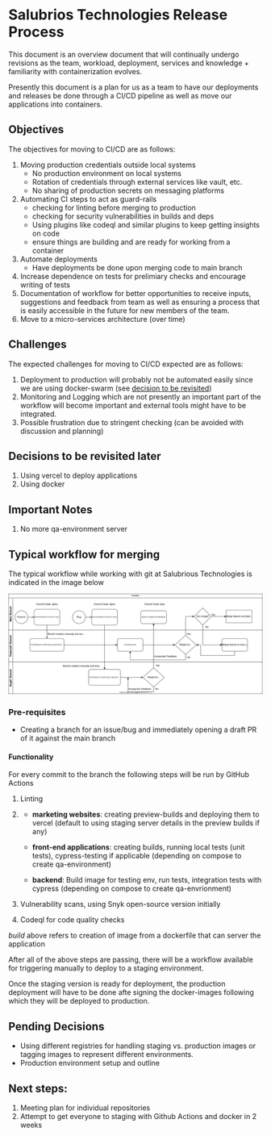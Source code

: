 # Salubrios Technologies Release Process

This document is an overview document that will continually undergo revisions as
the team, workload, deployment, services and knowledge + familiarity with
containerization evolves.

Presently this document is a plan for us as a team to have our deployments and
releases be done through a CI/CD pipeline as well as move our applications into
containers.

## Objectives

The objectives for moving to CI/CD are as follows:

1. Moving production credentials outside local systems
   - No production environment on local systems
   - Rotation of credentials through external services like vault, etc.
   - No sharing of production secrets on messaging platforms
2. Automating CI steps to act as guard-rails
   - checking for linting before merging to production
   - checking for security vulnerabilities in builds and deps
   - Using plugins like codeql and similar plugins to keep getting insights on
     code
   - ensure things are building and are ready for working from a container
3. Automate deployments
   - Have deployments be done upon merging code to main branch
4. Increase dependence on tests for prelimiary checks and encourage writing of
   tests
5. Documentation of workflow for better opportunities to receive inputs, suggestions and feedback from team as well as ensuring a process that is easily accessible in the future for new members of the team.
6. Move to a micro-services architecture (over time)

## Challenges

The expected challenges for moving to CI/CD expected are as follows:

1. Deployment to production will probably not be automated easily since we are
   using docker-swarm (see [decision to be revisited](#decisions-to-be-revisited-later))
2. Monitoring and Logging which are not presently an important part of the workflow will become important and external tools might have to be integrated.
3. Possible frustration due to stringent checking (can be avoided with discussion and planning)

## Decisions to be revisited later

1. Using vercel to deploy applications
2. Using docker

## Important Notes

1. No more qa-environment server

## Typical workflow for merging

The typical workflow while working with git at Salubrious Technologies is indicated in the image below

![git-workflow](./release-process.svg)

### Pre-requisites

- Creating a branch for an issue/bug and immediately opening a draft PR of it against the main branch

#### Functionality

For every commit to the branch the following steps will be run by GitHub Actions

1.  Linting
2.  - **marketing websites**: creating preview-builds and deploying them to vercel (default to using staging server details in the preview builds if any)

    - **front-end applications**: creating builds, running local tests (unit tests), cypress-testing if applicable (depending on compose to create qa-environment)

    - **backend**: Build image for testing env, run tests, integration tests with cypress (depending on compose to create qa-envrionment)

3.  Vulnerability scans, using Snyk open-source version initially
4.  Codeql for code quality checks

_build_ above refers to creation of image from a dockerfile that can server the application

After all of the above steps are passing, there will be a workflow available for triggering manually to deploy to a staging environment.

Once the staging version is ready for deployment, the production deployment will have to be done afte signing the docker-images following which they will be deployed to production.

## Pending Decisions

- Using different registries for handling staging vs. production images or tagging images to represent different environments.
- Production environment setup and outline

## Next steps:

1. Meeting plan for individual repositories
2. Attempt to get everyone to staging with Github Actions and docker in 2 weeks
